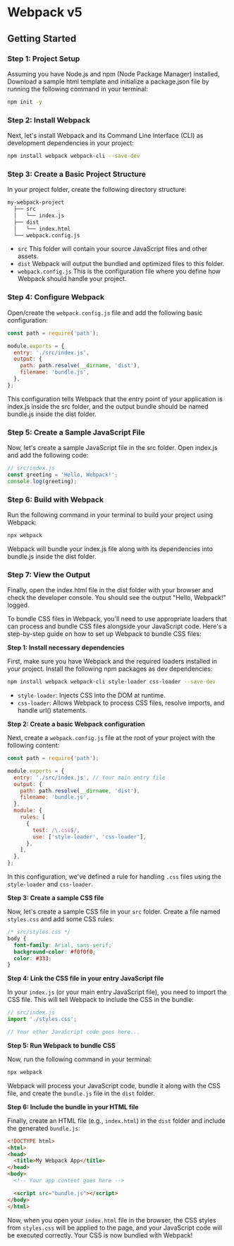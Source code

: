 # Webpack v5

## Getting Started

### Step 1: Project Setup
Assuming you have Node.js and npm (Node Package Manager) installed, Download a sample html template and initialize a package.json file by running the following command in your terminal:

```bash
npm init -y
```
### Step 2: Install Webpack
Next, let's install Webpack and its Command Line Interface (CLI) as development dependencies in your project:
```bash 
npm install webpack webpack-cli --save-dev
```
### Step 3: Create a Basic Project Structure
In your project folder, create the following directory structure:
```bash
my-webpack-project
  ├── src
  │   └── index.js
  ├── dist
  │   └── index.html
  └── webpack.config.js
```

- `src` This folder will contain your source JavaScript files and other assets.
- `dist` Webpack will output the bundled and optimized files to this folder.
- `webpack.config.js` This is the configuration file where you define how Webpack should handle your project.

### Step 4: Configure Webpack
Open/create the `webpack.config.js` file and add the following basic configuration:

```js
const path = require('path');

module.exports = {
  entry: './src/index.js',
  output: {
    path: path.resolve(__dirname, 'dist'),
    filename: 'bundle.js',
  },
};
```
This configuration tells Webpack that the entry point of your application is index.js inside the src folder, and the output bundle should be named bundle.js inside the dist folder.

### Step 5: Create a Sample JavaScript File
Now, let's create a sample JavaScript file in the src folder. Open index.js and add the following code:

```js
// src/index.js
const greeting = 'Hello, Webpack!';
console.log(greeting);
```
### Step 6: Build with Webpack
Run the following command in your terminal to build your project using Webpack:

```bash
npx webpack
```
Webpack will bundle your index.js file along with its dependencies into bundle.js inside the dist folder.

### Step 7: View the Output
Finally, open the index.html file in the dist folder with your browser and check the developer console. You should see the output "Hello, Webpack!" logged.




To bundle CSS files in Webpack, you'll need to use appropriate loaders that can process and bundle CSS files alongside your JavaScript code. Here's a step-by-step guide on how to set up Webpack to bundle CSS files:

**Step 1: Install necessary dependencies**

First, make sure you have Webpack and the required loaders installed in your project. Install the following npm packages as dev dependencies:

```bash
npm install webpack webpack-cli style-loader css-loader --save-dev
```

- `style-loader`: Injects CSS into the DOM at runtime.
- `css-loader`: Allows Webpack to process CSS files, resolve imports, and handle url() statements.

**Step 2: Create a basic Webpack configuration**

Next, create a `webpack.config.js` file at the root of your project with the following content:

```javascript
const path = require('path');

module.exports = {
  entry: './src/index.js', // Your main entry file
  output: {
    path: path.resolve(__dirname, 'dist'),
    filename: 'bundle.js',
  },
  module: {
    rules: [
      {
        test: /\.css$/,
        use: ['style-loader', 'css-loader'],
      },
    ],
  },
};
```

In this configuration, we've defined a rule for handling `.css` files using the `style-loader` and `css-loader`.

**Step 3: Create a sample CSS file**

Now, let's create a sample CSS file in your `src` folder. Create a file named `styles.css` and add some CSS rules:

```css
/* src/styles.css */
body {
  font-family: Arial, sans-serif;
  background-color: #f0f0f0;
  color: #333;
}
```

**Step 4: Link the CSS file in your entry JavaScript file**

In your `index.js` (or your main entry JavaScript file), you need to import the CSS file. This will tell Webpack to include the CSS in the bundle:

```javascript
// src/index.js
import './styles.css';

// Your other JavaScript code goes here...
```

**Step 5: Run Webpack to bundle CSS**

Now, run the following command in your terminal:

```bash
npx webpack
```

Webpack will process your JavaScript code, bundle it along with the CSS file, and create the `bundle.js` file in the `dist` folder.

**Step 6: Include the bundle in your HTML file**

Finally, create an HTML file (e.g., `index.html`) in the `dist` folder and include the generated `bundle.js`:

```html
<!DOCTYPE html>
<html>
<head>
  <title>My Webpack App</title>
</head>
<body>
  <!-- Your app content goes here -->

  <script src="bundle.js"></script>
</body>
</html>
```

Now, when you open your `index.html` file in the browser, the CSS styles from `styles.css` will be applied to the page, and your JavaScript code will be executed correctly. Your CSS is now bundled with Webpack!